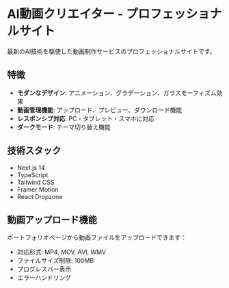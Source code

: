 # AI動画クリエイター - プロフェッショナルサイト

最新のAI技術を駆使した動画制作サービスのプロフェッショナルサイトです。

## 特徴

- **モダンなデザイン**: アニメーション、グラデーション、ガラスモーフィズム効果
- **動画管理機能**: アップロード、プレビュー、ダウンロード機能
- **レスポンシブ対応**: PC・タブレット・スマホに対応
- **ダークモード**: テーマ切り替え機能

## 技術スタック

- Next.js 14
- TypeScript
- Tailwind CSS
- Framer Motion
- React Dropzone

## 動画アップロード機能

ポートフォリオページから動画ファイルをアップロードできます：
- 対応形式: MP4, MOV, AVI, WMV
- ファイルサイズ制限: 100MB
- プログレスバー表示
- エラーハンドリング

